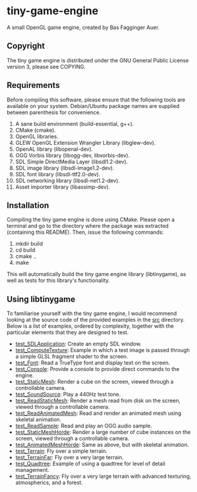 tiny-game-engine
================

A small OpenGL game engine, created by Bas Fagginger Auer.

Copyright
---------

The tiny game engine is distributed under the GNU General Public License version 3, please see COPYING.

Requirements
------------

Before compiling this software, please ensure that the following tools are available on your system.
Debian/Ubuntu package names are supplied between parenthesis for convenience.

1.   A sane build environment (build-essential, g++).
2.   CMake (cmake).
3.   OpenGL libraries.
4.   GLEW OpenGL Extension Wrangler Library (libglew-dev).
5.   OpenAL library (libopenal-dev).
6.   OGG Vorbis library (libogg-dev, libvorbis-dev).
7.   SDL Simple DirectMedia Layer (libsdl1.2-dev).
8.   SDL image library (libsdl-image1.2-dev).
9.   SDL font library (libsdl-ttf2.0-dev).
10.  SDL networking library (libsdl-net1.2-dev).
11.  Asset importer library (libassimp-dev).

Installation
------------

Compiling the tiny game engine is done using CMake.
Please open a terminal and go to the directory where the package was extracted (containing this README).
Then, issue the following commands:

1.   mkdir build
2.   cd build
3.   cmake ..
4.   make

This will automatically build the tiny game engine library (libtinygame), as well as tests for this library's functionality.

Using libtinygame
-----------------

To familiarise yourself with the tiny game engine, I would recommend looking at the source code of the provided examples in the [src](/src/) directory.
Below is a list of examples, ordered by complexity, together with the particular elements that they are designed to test.

*   [test_SDLApplication](/src/test_SDLApplication.cpp): Create an empty SDL window.
*   [test_ComputeTexture](/src/test_ComputeTexture.cpp): Example in which a test image is passed through a simple GLSL fragment shader to the screen.
*   [test_Font](/src/test_Font.cpp): Read a TrueType font and display text on the screen.
*   [test_Console](/src/test_Console.cpp): Provide a console to provide direct commands to the engine.
*   [test_StaticMesh](/src/test_StaticMesh.cpp): Render a cube on the screen, viewed through a controllable camera.
*   [test_SoundSource](/src/test_SoundSource.cpp): Play a 440Hz test tone.
*   [test_ReadStaticMesh](/src/test_ReadStaticMesh.cpp): Render a mesh read from disk on the screen, viewed through a controllable camera.
*   [test_ReadAnimatedMesh](/src/test_AnimatedMesh.cpp): Read and render an animated mesh using skeletal animation.
*   [test_ReadSample](/src/test_ReadSample.cpp): Read and play an OGG audio sample.
*   [test_StaticMeshHorde](/src/test_StaticMeshHorde.cpp): Render a large number of cube instances on the screen, viewed through a controllable camera.
*   [test_AnimatedMeshHorde](/src/test_AnimatedMeshHorde.cpp): Same as above, but with skeletal animation.
*   [test_Terrain](/src/test_Terrain.cpp): Fly over a simple terrain.
*   [test_TerrainFar](/src/test_TerrainFar.cpp): Fly over a very large terrain.
*   [test_Quadtree](/src/test_Quadtree.cpp): Example of using a quadtree for level of detail management.
*   [test_TerrainFancy](/src/test_TerrainFancy.cpp): Fly over a very large terrain with advanced texturing, atmospherics, and a forest.

